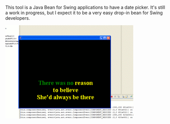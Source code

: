 This tool is a Java Bean for Swing applications to have a date picker. It's still a work in progress, but I expect it to be a very easy drop-in bean for Swing developers.

![Screenshot](https://github.com/martinb3/datepicker_mbs3/raw/master/jkaraoke.gif)        
